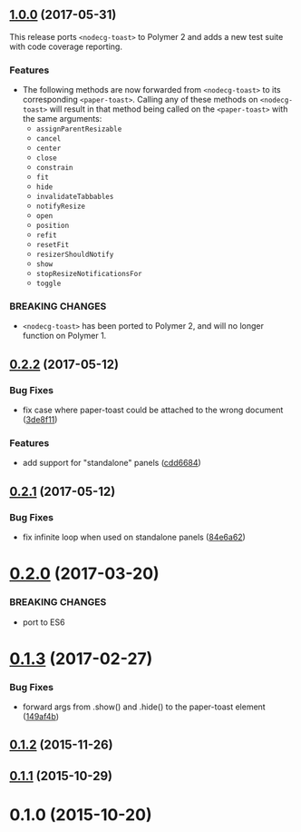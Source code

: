 <a name="1.0.0"></a>
## [1.0.0](https://github.com/NodeCGElements/nodecg-toast/compare/v0.2.2...v1.0.0) (2017-05-31)

This release ports `<nodecg-toast>` to Polymer 2 and adds a new test suite with code coverage reporting.


### Features

* The following methods are now forwarded from `<nodecg-toast>` to its corresponding `<paper-toast>`. Calling any of these methods on `<nodecg-toast>` will result in that method being called on the `<paper-toast>` with the same arguments:
  - `assignParentResizable`
  - `cancel`
  - `center`
  - `close`
  - `constrain`
  - `fit`
  - `hide`
  - `invalidateTabbables`
  - `notifyResize`
  - `open`
  - `position`
  - `refit`
  - `resetFit`
  - `resizerShouldNotify`
  - `show`
  - `stopResizeNotificationsFor`
  - `toggle`
  

### BREAKING CHANGES
* `<nodecg-toast>` has been ported to Polymer 2, and will no longer function on Polymer 1.


<a name="0.2.2"></a>
## [0.2.2](https://github.com/NodeCGElements/nodecg-toast/compare/v0.2.1...v0.2.2) (2017-05-12)


### Bug Fixes

* fix case where paper-toast could be attached to the wrong document ([3de8f11](https://github.com/NodeCGElements/nodecg-toast/commit/3de8f11))


### Features

* add support for "standalone" panels ([cdd6684](https://github.com/NodeCGElements/nodecg-toast/commit/cdd6684))



<a name="0.2.1"></a>
## [0.2.1](https://github.com/NodeCGElements/nodecg-toast/compare/v0.2.0...v0.2.1) (2017-05-12)


### Bug Fixes

* fix infinite loop when used on standalone panels ([84e6a62](https://github.com/NodeCGElements/nodecg-toast/commit/84e6a62))



<a name="0.2.0"></a>
# [0.2.0](https://github.com/NodeCGElements/nodecg-toast/compare/v0.1.3...v0.2.0) (2017-03-20)

### BREAKING CHANGES
* port to ES6

<a name="0.1.3"></a>
# [0.1.3](https://github.com/NodeCGElements/nodecg-toast/compare/v0.1.2...v0.1.3) (2017-02-27)


### Bug Fixes

* forward args from .show() and .hide() to the paper-toast element ([149af4b](https://github.com/NodeCGElements/nodecg-toast/commit/149af4b))



<a name="0.1.2"></a>
## [0.1.2](https://github.com/NodeCGElements/nodecg-toast/compare/v0.1.1...v0.1.2) (2015-11-26)



<a name="0.1.1"></a>
## [0.1.1](https://github.com/NodeCGElements/nodecg-toast/compare/v0.1.0...v0.1.1) (2015-10-29)



<a name="0.1.0"></a>
# 0.1.0 (2015-10-20)



